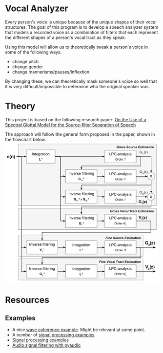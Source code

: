 # Vocal Analyzer

Every person's voice is unique because of the unique shapes of their vocal structures. The goal of this program is to develop a speech analyzer system that models a recorded voice as a combination of filters that each represent the different shapes of a person's vocal tract as they speak.

Using this model will allow us to theoretically tweak a person's voice in some of the following ways:

- change pitch
- change gender
- change mannerisms/pauses/inflextion

By changing these, we can theoretically mask someone's voice so well that it is very difficult/impossible to determine who the original speaker was.

# Theory

This project is based on the following research paper:
[On the Use of a Spectral Glottal Model for the Source-filter Separation of Speech](https://arxiv.org/pdf/1712.08034.pdf)

The approach will follow the general form proposed in the paper, shown in the flowchart below.
![GFM-IAIF flowchart](res/GFM-IAIF.png)

# Resources

## Examples

- A nice [wave coherence example](https://matplotlib.org/3.1.1/gallery/lines_bars_and_markers/cohere.html). Might be relevant at some point.
- A number of [signal processing examples](https://docs.scipy.org/doc/scipy/reference/tutorial/signal.html)
- [Signal processing examples](https://www.pythonforengineers.com/audio-and-digital-signal-processingdsp-in-python/)
- [Audio signal filtering with pyaudio](https://bastibe.de/2012-11-02-real-time-signal-processing-in-python.html)